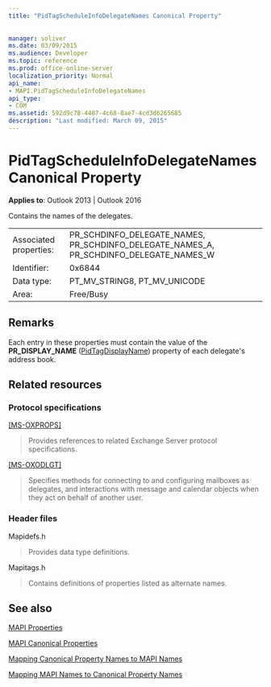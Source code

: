 ```yaml
---
title: "PidTagScheduleInfoDelegateNames Canonical Property"
 
 
manager: soliver
ms.date: 03/09/2015
ms.audience: Developer
ms.topic: reference
ms.prod: office-online-server
localization_priority: Normal
api_name:
- MAPI.PidTagScheduleInfoDelegateNames
api_type:
- COM
ms.assetid: 592d9c78-4487-4c68-8ae7-4cd3d6265685
description: "Last modified: March 09, 2015"
---
```


# PidTagScheduleInfoDelegateNames Canonical Property

  
  
**Applies to**: Outlook 2013 | Outlook 2016 
  
Contains the names of the delegates.
  
|||
|:-----|:-----|
|Associated properties:  <br/> |PR_SCHDINFO_DELEGATE_NAMES, PR_SCHDINFO_DELEGATE_NAMES_A, PR_SCHDINFO_DELEGATE_NAMES_W  <br/> |
|Identifier:  <br/> |0x6844  <br/> |
|Data type:  <br/> |PT_MV_STRING8, PT_MV_UNICODE  <br/> |
|Area:  <br/> |Free/Busy  <br/> |
   
## Remarks

Each entry in these properties must contain the value of the **PR_DISPLAY_NAME** ([PidTagDisplayName](pidtagdisplayname-canonical-property.md)) property of each delegate's address book.
  
## Related resources

### Protocol specifications

[[MS-OXPROPS]](https://msdn.microsoft.com/library/f6ab1613-aefe-447d-a49c-18217230b148%28Office.15%29.aspx)
  
> Provides references to related Exchange Server protocol specifications.
    
[[MS-OXODLGT]](https://msdn.microsoft.com/library/01a89b11-9c43-4c40-b147-8f6a1ef5a44f%28Office.15%29.aspx)
  
> Specifies methods for connecting to and configuring mailboxes as delegates, and interactions with message and calendar objects when they act on behalf of another user.
    
### Header files

Mapidefs.h
  
> Provides data type definitions.
    
Mapitags.h
  
> Contains definitions of properties listed as alternate names.
    
## See also



[MAPI Properties](mapi-properties.md)
  
[MAPI Canonical Properties](mapi-canonical-properties.md)
  
[Mapping Canonical Property Names to MAPI Names](mapping-canonical-property-names-to-mapi-names.md)
  
[Mapping MAPI Names to Canonical Property Names](mapping-mapi-names-to-canonical-property-names.md)


